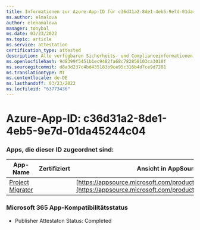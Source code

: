 ```yaml
---
title: Informationen zur Azure-App-ID für c36d31a2-8de1-4eb5-9e7d-01da45244c04
ms.author: elmalova
author: elenamalova
manager: tonybal
ms.date: 03/23/2022
ms.topic: article
ms.service: attestation
certification_type: attested
description: Alle verfügbaren Sicherheits- und Complianceinformationen für c36d31a2-8de1-4eb5-9e7d-01da45244c04.
ms.openlocfilehash: 9d8399f5451b1ec9482fa68c782858103ca3010f
ms.sourcegitcommit: d8a3d237c4bd435183b9ce95c316b4d7ce9d7201
ms.translationtype: MT
ms.contentlocale: de-DE
ms.lasthandoff: 03/23/2022
ms.locfileid: "63773436"
---
```

# <a name="azure-app-id-c36d31a2-8de1-4eb5-9e7d-01da45244c04"></a>Azure-App-ID: c36d31a2-8de1-4eb5-9e7d-01da45244c04


### <a name="apps-associated-with-this-id"></a>Apps, die dieser ID zugeordnet sind:
| **App-Name** | **Zertifiziert** | **Ansicht in AppSource** |
|--------------|---------------|-----------------------|
| [Project Migrator](../forward/WA200003160.md) |  | [https://appsource.microsoft.com/product/office/WA200003160](https://appsource.microsoft.com/product/office/WA200003160) |

### <a name="microsoft-365-app-compliance-status"></a>Microsoft 365 App-Kompatibilitätsstatus
- Publisher Attestaton Status: Completed
